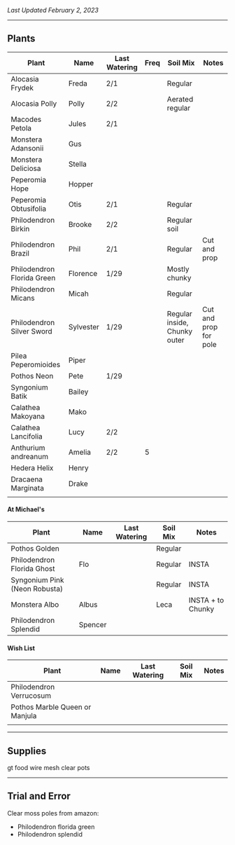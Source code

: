 *Last Updated February 2, 2023*

---

## Plants

| Plant                      | Name      | Last Watering | Freq | Soil Mix                     | Notes                 |
| -------------------------- | --------- | ------------- | ---- | ---------------------------- | --------------------- |
| Alocasia Frydek            | Freda     | 2/1           |      | Regular                      |                       |
| Alocasia Polly             | Polly     | 2/2           |      | Aerated regular              |                       |
| Macodes Petola             | Jules     | 2/1           |      |                              |                       |
| Monstera Adansonii         | Gus       |               |      |                              |                       |
| Monstera Deliciosa         | Stella    |               |      |                              |                       |
| Peperomia Hope             | Hopper    |               |      |                              |                       |
| Peperomia Obtusifolia      | Otis      | 2/1           |      | Regular                      |                       |
| Philodendron Birkin        | Brooke    | 2/2           |      | Regular soil                 |                       |
| Philodendron Brazil        | Phil      | 2/1           |      | Regular                      | Cut and prop          |
| Philodendron Florida Green | Florence  | 1/29          |      | Mostly chunky                |                       |
| Philodendron Micans        | Micah     |               |      | Regular                      |                       |
| Philodendron Silver Sword  | Sylvester | 1/29          |      | Regular inside, Chunky outer | Cut and prop for pole |
| Pilea Peperomioides        | Piper     |               |      |                              |                       |
| Pothos Neon                | Pete      | 1/29          |      |                              |                       |
| Syngonium Batik            | Bailey    |               |      |                              |                       |
| Calathea Makoyana          | Mako      |               |      |                              |                       |
| Calathea Lancifolia        | Lucy      | 2/2           |      |                              |                       |
| Anthurium andreanum        | Amelia    | 2/2           | 5    |                              |                       |
| Hedera Helix               | Henry     |               |      |                              |                       |
| Dracaena Marginata         | Drake     |               |      |                              |                       |
|                            |           |               |      |                              |                       |


#### At Michael's

| Plant                         | Name    | Last Watering | Soil Mix | Notes             |
| ----------------------------- | ------- | ------------- | -------- | ----------------- |
| Pothos Golden                 |         |               | Regular  |                   |
| Philodendron Florida Ghost    | Flo     |               | Regular  | INSTA             |
| Syngonium Pink (Neon Robusta) |         |               | Regular  | INSTA             |
| Monstera Albo                 | Albus   |               | Leca     | INSTA + to Chunky |
| Philodendron Splendid         | Spencer |               |          |                   |

#### Wish List

| Plant                          | Name | Last Watering | Soil Mix | Notes |
| ------------------------------ | ---- | ------------- | -------- | ----- |
| Philodendron Verrucosum        |      |               |          |       |
| Pothos Marble Queen or Manjula |      |               |          |       |
|                                |      |               |          |       |



---

## Supplies

gt food
wire mesh
clear pots

---

## Trial and Error

Clear moss poles from amazon:
- Philodendron florida green
- Philodendron splendid